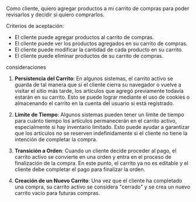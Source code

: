 Como cliente, quiero agregar productos a mi carrito de compras para poder revisarlos y decidir si quiero comprarlos.

Criterios de aceptación:

- El cliente puede agregar productos al carrito de compras.
- El cliente puede ver los productos agregados en su carrito de compras.
- El cliente puede modificar la cantidad de cada producto en su carrito.
- El cliente puede eliminar productos de su carrito de compras.


consideraciones


1. **Persistencia del Carrito**: En algunos sistemas, el carrito activo se guarda de tal manera que si el cliente cierra su navegador o vuelve a visitar el sitio más tarde, los artículos que agregó previamente todavía estarán en su carrito. Esto se puede lograr mediante el uso de cookies o almacenando el carrito en la cuenta del usuario si está registrado.
    
2. **Límite de Tiempo**: Algunos sistemas pueden tener un límite de tiempo para cuánto tiempo los artículos permanecerán en el carrito activo, especialmente si hay inventario limitado. Esto puede ayudar a garantizar que los artículos no se reserven indefinidamente si el cliente no tiene la intención de completar la compra.
    
3. **Transición a Orden**: Cuando un cliente decide proceder al pago, el carrito activo se convierte en una orden y entra en el proceso de finalización de la compra. En este punto, el carrito ya no es editable y el cliente debe completar el pago para finalizar la orden.
    
4. **Creación de un Nuevo Carrito**: Una vez que el cliente ha completado una compra, su carrito activo se considera "cerrado" y se crea un nuevo carrito vacío para futuras compras.
